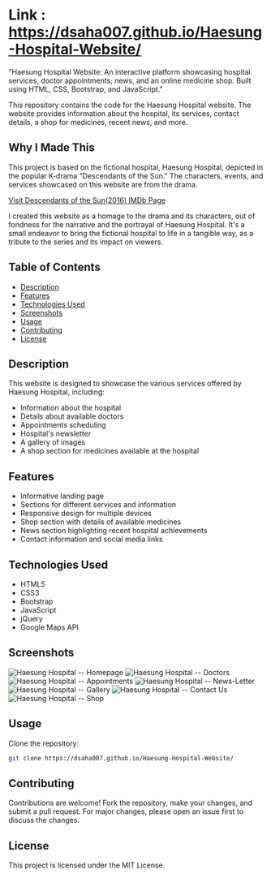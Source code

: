 # Link : https://dsaha007.github.io/Haesung-Hospital-Website/

"Haesung Hospital Website: An interactive platform showcasing hospital services, doctor appointments, news, and an online medicine shop. Built using HTML, CSS, Bootstrap, and JavaScript."

This repository contains the code for the Haesung Hospital website. The website provides information about the hospital, its services, contact details, a shop for medicines, recent news, and more.

## Why I Made This

This project is based on the fictional hospital, Haesung Hospital, depicted in the popular K-drama "Descendants of the Sun." The characters, events, and services showcased on this website are from the drama.

[Visit Descendants of the Sun(2016) IMDb Page](https://www.imdb.com/title/tt4925000/)

I created this website as a homage to the drama and its characters, out of fondness for the narrative and the portrayal of Haesung Hospital. It's a small endeavor to bring the fictional hospital to life in a tangible way, as a tribute to the series and its impact on viewers.

## Table of Contents

- [Description](#description)
- [Features](#features)
- [Technologies Used](#technologies-used)
- [Screenshots](#screenshots)
- [Usage](#usage)
- [Contributing](#contributing)
- [License](#license)

## Description

This website is designed to showcase the various services offered by Haesung Hospital, including:
- Information about the hospital
- Details about available doctors
- Appointments scheduling
- Hospital's newsletter
- A gallery of images
- A shop section for medicines available at the hospital

## Features

- Informative landing page
- Sections for different services and information
- Responsive design for multiple devices
- Shop section with details of available medicines
- News section highlighting recent hospital achievements
- Contact information and social media links

## Technologies Used

- HTML5
- CSS3
- Bootstrap
- JavaScript
- jQuery
- Google Maps API

## Screenshots


![Haesung Hospital -- Homepage](https://github.com/dsaha007/Haesung-Hospital-Website/assets/143870743/0d0acb0f-402f-4290-89ac-3f495fe7d9b3)
![Haesung Hospital -- Doctors](https://github.com/dsaha007/Haesung-Hospital-Website/assets/143870743/f1c6a034-e2c1-4ec1-8e88-6740baa4d7c3)
![Haesung Hospital -- Appointments](https://github.com/dsaha007/Haesung-Hospital-Website/assets/143870743/b277e15f-7528-4d05-bb6e-a7d365def106)
![Haesung Hospital -- News-Letter](https://github.com/dsaha007/Haesung-Hospital-Website/assets/143870743/c736dcee-68b0-442e-a7f9-a0c930304570)
![Haesung Hospital -- Gallery](https://github.com/dsaha007/Haesung-Hospital-Website/assets/143870743/b0d4e193-f0be-4c77-a509-d8f6e729350b)
![Haesung Hospital -- Contact Us](https://github.com/dsaha007/Haesung-Hospital-Website/assets/143870743/2139b73e-9b50-46cf-9f7d-87ffe3b515d6)
![Haesung Hospital -- Shop](https://github.com/dsaha007/Haesung-Hospital-Website/assets/143870743/43a0817c-6960-45b6-a403-e0429d84c4fa)



## Usage

Clone the repository:

```bash
git clone https://dsaha007.github.io/Haesung-Hospital-Website/
```

## Contributing

Contributions are welcome! Fork the repository, make your changes, and submit a pull request. For major changes, please open an issue first to discuss the changes.

## License

This project is licensed under the MIT License.

